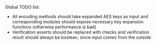 Global TODO list:
* All encoding methods should take expanded AES keys as input and corresponding modules should expose necessary key expansion functions (otherwise performance is bad)
* Verification asserts should be replaced with checks and verification result should always be boolean, since input comes from the outside
